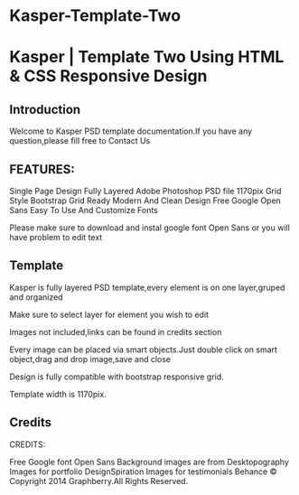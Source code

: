# Kasper-Template-Two
# Kasper | Template Two Using HTML &amp; CSS Responsive Design
## Introduction

Welcome to Kasper PSD template documentation.If you have any question,please fill free to Contact Us

## FEATURES:

Single Page Design
Fully Layered Adobe Photoshop PSD file
1170pix Grid Style
Bootstrap Grid Ready
Modern And Clean Design
Free Google Open Sans
Easy To Use And Customize
Fonts

Please make sure to download and instal google font Open Sans or you will have problem to edit text

## Template

Kasper is fully layered PSD template,every element is on one layer,gruped and organized

Make sure to select layer for element you wish to edit

Images not included,links can be found in credits section

Every image can be placed via smart objects.Just double click on smart object,drag and drop image,save and close

Design is fully compatible with bootstrap responsive grid.

Template width is 1170pix.

## Credits

CREDITS:

Free Google font Open Sans
Background images are from Desktopography
Images for portfolio DesignSpiration
Images for testimonials Behance
© Copyright 2014 Graphberry.All Rights Reserved.
